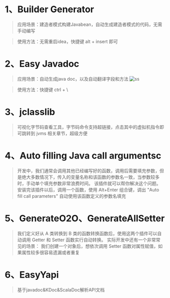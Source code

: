 # 1、Builder Generator
> 应用场景：建造者模式构建Javabean，自动生成建造者模式的代码，无需手动编写

> 使用方法：无需重启idea，快捷键 alt + insert 即可


# 2、Easy Javadoc
> 应用场景：自动生成java doc，以及自动翻译字段和方法
![ss](https://raw.githubusercontent.com/starcwang/easy_javadoc/master/doc/k03vffH6Hg.gif)

>使用方法：快捷键 ctrl + \


# 3、jclasslib
> 可视化字节码查看工具，字节码命令支持超链接，点击其中的虚拟机指令即可跳转到 jvms 相关章节，超级方便

# 4、Auto filling Java call argumentsc
>开发中，我们通常会调用其他已经编写好的函数，调用后需要填充参数，但是绝大多数情况下，传入的变量名称和该函数的参数名一致，当参数较多时，手动单个填充参数非常浪费时间。
 该插件就可以帮你解决这个问题。
 安装完该插件以后，调用一个函数，使用 Alt+Enter 组合键，调出 "Auto fill call parameters" 自动使用该函数定义的参数名填充

# 5、GenerateO2O、GenerateAllSetter
> 我们定义好从 A 类转换到 B 类的函数转换函数后，使用这两个插件可以自动调用 Getter 和 Setter 函数实行自动转换。
  实际开发中还有一个非常常见的场景： 我们创建一个对象后，想依次调用 Setter 函数对属性赋值，如果属性较多很容易遗漏或者重复

# 6、EasyYapi
> 基于javadoc&KDoc&ScalaDoc解析API文档